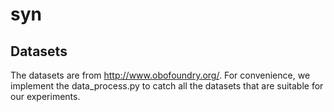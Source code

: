 # syn

## Datasets

The datasets are from <http://www.obofoundry.org/>. For convenience, we implement the data_process.py to catch all the datasets that are suitable for our experiments.  


